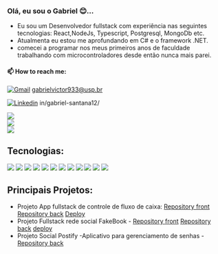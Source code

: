 ### Olá, eu sou o Gabriel 😊...
- Eu sou um Desenvolvedor fullstack com experiência nas seguintes tecnologias: React,NodeJs, Typescript, Postgresql, MongoDb etc.
- Atualmenta eu estou me aprofundando em C# e o framework .NET.
- comecei a programar nos meus primeiros anos de faculdade trabalhando com microcontroladores desde então nunca mais parei.

#### 📫 How to reach me: 

[![Gmail](https://img.shields.io/badge/Gmail-D14836?style=for-the-badge&logo=gmail&logoColor=white)](https://criarmeulink.com.br/u/1677002423) gabrielvictor933@usp.br

[![Linkedin](https://img.shields.io/badge/LinkedIn-0077B5?style=for-the-badge&logo=linkedin&logoColor=white)](https://img.shields.io/badge/LinkedIn-0077B5?style=for-the-badge&logo=linkedin&logoColor=white) in/gabriel-santana12/


<div>
 <img align=center src= "https://github-readme-stats.vercel.app/api?username=gabriel-victor933&show_icons=true&theme=radical&card_width=450">
 <br />
 <img align="center" src= "https://github-readme-stats.vercel.app/api/top-langs/?username=gabriel-victor933&layout=compact&theme=radical&card_width=400">
 <br />
 <img align="center" src= "https://streak-stats.demolab.com?user=gabriel-victor933&theme=radical">
</div>




## Tecnologias: 
[![](https://img.shields.io/badge/JavaScript-F7DF1E?style=for-the-badge&logo=javascript&logoColor=black)]()
[![](https://img.shields.io/badge/HTML5-E34F26?style=for-the-badge&logo=html5&logoColor=white)]()
[![](https://img.shields.io/badge/CSS3-1572B6?style=for-the-badge&logo=css3&logoColor=white)]()
[![](https://img.shields.io/badge/React-20232A?style=for-the-badge&logo=react&logoColor=61DAF)]()
[![](https://img.shields.io/badge/React_Router-CA4245?style=for-the-badge&logo=react-router&logoColor=white)]()
[![](https://img.shields.io/badge/GIT-E44C30?style=for-the-badge&logo=git&logoColor=white)]()
[![](https://img.shields.io/badge/GitHub-100000?style=for-the-badge&logo=github&logoColor=white)]()
[![](https://img.shields.io/badge/Bootstrap-563D7C?style=for-the-badge&logo=bootstrap&logoColor=white)]()
[![](https://img.shields.io/badge/Node.js-43853D?style=for-the-badge&logo=node.js&logoColor=white)]()
[![](	https://img.shields.io/badge/Express.js-404D59?style=for-the-badge)]()
[![](https://img.shields.io/badge/MongoDB-4EA94B?style=for-the-badge&logo=mongodb&logoColor=white)]()
[![](https://img.shields.io/badge/PostgreSQL-316192?style=for-the-badge&logo=postgresql&logoColor=white)]()


## Principais Projetos: 
- Projeto App fullstack de controle de fluxo de caixa: [Repository front](https://github.com/gabriel-victor933/projeto14-mywallet-front) [Repository back](https://github.com/gabriel-victor933/projeto14-mywallet-back) [Deploy](https://projeto14-mywallet-front-eosin-nine.vercel.app/) 
 - Projeto Fullstack rede social FakeBook - [Repository front](https://github.com/gabriel-victor933/projeto18-freela-front) [Repository back](https://github.com/gabriel-victor933/projeto18-freela-back) [deploy](https://projeto18-freela-front-7r1zsixk7-gabriel-victor933.vercel.app/)
 - Projeto Social Postify -Aplicativo para gerenciamento de senhas - [Repository back](https://github.com/gabriel-victor933/projeto23-drivenpass-nest) 
 
